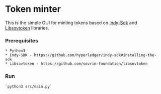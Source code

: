 # Token minter

This is the simple GUI for minting tokens based on [Indy-Sdk](https://github.com/hyperledger/indy-sdk) and [Libsovtoken](https://github.com/sovrin-foundation/libsovtoken) libraries.

### Prerequisites
    * Python3
    * Indy-SDK - https://github.com/hyperledger/indy-sdk#installing-the-sdk
    * Libsovtoken - https://github.com/sovrin-foundation/libsovtoken

### Run
    `python3 src/main.py`